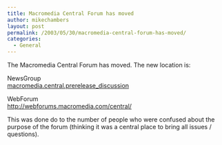 ```yaml
---
title: Macromedia Central Forum has moved
author: mikechambers
layout: post
permalink: /2003/05/30/macromedia-central-forum-has-moved/
categories:
  - General
---
```



The Macromedia Central Forum has moved. The new location is:

NewsGroup  
[macromedia.central.prerelease_discussion][1]

WebForum  
<http://webforums.macromedia.com/central/>

This was done do to the number of people who were confused about the purpose of the forum (thinking it was a central place to bring all issues / questions).

 [1]: news://macromedia.central.prerelease_discussion